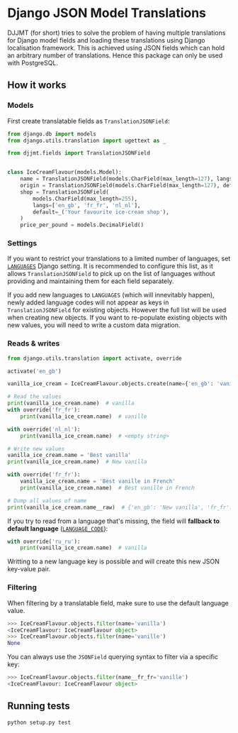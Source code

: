 # Django JSON Model Translations

DJJMT (for short) tries to solve the problem of having multiple translations for Django model fields
and loading these translations using Django localisation framework.
This is achieved using JSON fields which can hold an arbitrary number of translations.
Hence this package can only be used with PostgreSQL.

## How it works

### Models

First create translatable fields as `TranslationJSONField`:

```python
from django.db import models
from django.utils.translation import ugettext as _

from djjmt.fields import TranslationJSONField


class IceCreamFlavour(models.Model):
    name = TranslationJSONField(models.CharField(max_length=127), langs=['en_gb', 'fr_fr', 'nl_nl'])
    origin = TranslationJSONField(models.CharField(max_length=127), default=_('Homemade'))
    shop = TranslationJSONField(
        models.CharField(max_length=255),
        langs=['en_gb', 'fr_fr', 'nl_nl'],
        default=_('Your favourite ice-cream shop'),
    )
    price_per_pound = models.DecimalField()
```

### Settings

If you want to restrict your translations to a limited number of languages, set [`LANGUAGES`](https://docs.djangoproject.com/en/2.0/ref/settings/#languages) Django setting.
It is recommended to configure this list, as it allows `TranslationJSONField` to pick up on the list of languages
without providing and maintaining them for each field separately.

If you add new languages to `LANGUAGES` (which will innevitably happen),
newly added language codes will not appear as keys in `TranslationJSONField` for existing objects.
However the full list will be used when creating new objects.
If you want to re-populate existing objects with new values, you will need to write a custom data migration.

### Reads & writes

```python
from django.utils.translation import activate, override

activate('en_gb')

vanilla_ice_cream = IceCreamFlavour.objects.create(name={'en_gb': 'vanilla', 'fr_fr': 'vanille'}, price_per_pound=50)

# Read the values
print(vanilla_ice_cream.name)  # vanilla
with override('fr_fr'):
    print(vanilla_ice_cream.name)  # vanille

with override('nl_nl'):
    print(vanilla_ice_cream.name)  # <empty string>

# Write new values
vanilla_ice_cream.name = 'Best vanilla'
print(vanilla_ice_cream.name)  # New vanilla

with override('fr_fr'):
    vanilla_ice_cream.name = 'Best vanille in French'
    print(vanilla_ice_cream.name)  # Best vanille in French

# Dump all values of name
print(vanilla_ice_cream.name__raw)  # {'en_gb': 'New vanilla', 'fr_fr': 'Best vanille in French', 'nl_nl': ''}
```

If you try to read from a language that's missing, the field will **fallback to default language** ([`LANGUAGE_CODE`](https://docs.djangoproject.com/en/2.0/ref/settings/#language-code)):

```python
with override('ru_ru'):
    print(vanilla_ice_cream.name)  # vanilla
```

Writting to a new language key is possible and will create this new JSON key-value pair.

### Filtering

When filtering by a translatable field, make sure to use the default language value.

```python
>>> IceCreamFlavour.objects.filter(name='vanilla')
<IceCreamFlavour: IceCreamFlavour object>
>>> IceCreamFlavour.objects.filter(name='vanille')
None
```

You can always use the `JSONField` querying syntax to filter via a specific key:

```python
>>> IceCreamFlavour.objects.filter(name__fr_fr='vanille')
<IceCreamFlavour: IceCreamFlavour object>
```


## Running tests

`python setup.py test`
